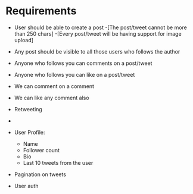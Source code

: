 # Requirements

- User should be able to create a post
    -[The post/tweet cannot be more than 250 chars]
    -[Every post/tweet will be having support for image upload]

- Any post should be visible to all those users who follows the author
- Anyone who follows you can comments on a post/tweet
- Anyone who follows you can like on a post/tweet
- We can comment on a comment 
- We can like any comment also
- Retweeting
- 

- User Profile:
    - Name
    - Follower count
    - Bio
    - Last 10 tweets from the user

- Pagination on tweets
- User auth 
 